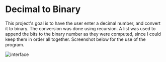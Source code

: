 # Decimal to Binary

This project's goal is to have the user enter a decimal number, and convert it to binary. The conversion was done using recursion. A list was used to append the bits to the binary number as they were computed, since I could keep them in order all together. Screenshot below for the use of the program.

![interface](/interface.png)